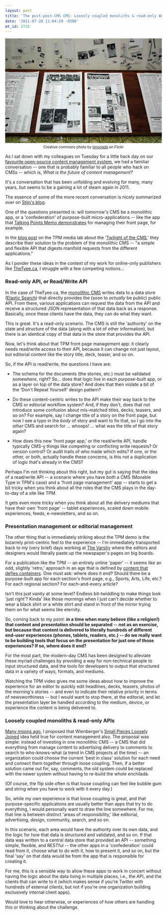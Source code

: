 ```yaml
---
layout: post
title: 'The post-post-CMS CMS: Loosely coupled monoliths & read-only APIs'
date: '2011-07-28 11:04:29 -0500'
mt_id: 2725
---
```

<div align="center">
<img src="/files/newspaper_layout_old_school.jpg" alt="Photo of an 'old school' newspaper layout by 'limonada' on Flickr" /><br />
<small>Creative commons photo by <a href="http://www.flickr.com/photos/limonada/76719132/">limonada</a> on Flickr</a></small>
</div>

As I sat down with my colleagues on Tuesday for a little hack day on our [favourite open-source content management system](http://bricolagecms.org), we had a familiar conversation -- one that is probably familiar to all people who hack on CMSs -- which is, _What is the future of content management?_

It's a conversation that has been unfolding and evolving for many, many years, but seems to be a gaining a lot of steam again in 2011.

The essence of some of the more recent conversation is nicely summarized over on [Stijn's blog](http://stdout.be/2011/07/11/the-post-cms-cms/).

One of the questions presented is: will tomorrow's CMS be a monolithic app, or a 'confederation' of purpose-built micro-applications -- like the app that [Talking Points Memo demonstrates](http://www.youtube.com/watch?v=2ADKEHAaf_Y) for managing their front page, for example.

In the [blog post](http://labs.talkingpointsmemo.com/2011/07/the-twilight-of-the-cms.php) on the TPM media lab about the '[Twilight of the CMS](http://labs.talkingpointsmemo.com/2011/07/the-twilight-of-the-cms.php),' they describe their solution to the problem of the monolithic CMS -- "a simple and flexible API that digests manifold requests from the different applications."

As I ponder these ideas in the context of my work for online-only publishers like [TheTyee.ca](http://thetyee.ca), I struggle with a few competing notions...

### Read-only API, or Read/Write API

In the case of TheTyee.ca, the [monolithic CMS](http://bricolagecms.org) writes data to a data store ([Elastic Search](http://www.elasticsearch.org/)) that directly provides the (soon to _actually_ be public) public API. From there, various applications can request the data from the API and receive a structured JSON representation of that data back as a response. Basically, once these clients have the data, they can do what they want.

This is great. It's a read-only scenario. The CMS is still the 'authority' on the state and structure of the data (along with a lot of other information), but there is an identical copy of that data in the store that provides the API.

Now, let's think about that TPM front page management app: it clearly needs read/write access to their API, because it can change not just layout, but editorial content like the story title, deck, teaser, and so on.

So, if the API is read/write, the questions I have are:

* The schema for the documents (the stories, etc.) must be validated somewhere, right? So... does that logic live in each purpose-built app, or as a layer on top of the data store? And does that then violate a bit of the 'Don't Repeat Yourself' design pattern?

* Do these content-centric writes to the API make their way back to the CMS or editorial workflow system? And, if they don't, does that not introduce some confusion about mis-matched titles, decks, teasers, and so on? For example, say I change title of a story on the front page, but now I see a typo in the _body_ of story and want to fix that, so I go into the _other_ CMS and search for ... whoops! ... what was the title of that story again?

* How does this new 'front page app,' or the read/write API, handle typically CMS-y things like competing or conflicting write requests? Or version control? Or audit trails of who made which edits? If one, or the other, or both, actually handle these concerns, is this not a duplication of logic that's already in the CMS?

Perhaps I'm not thinking about this right, but my gut is saying that the idea of a read/write API -- a scenario where you have _both_ a CMS (Movable Type in TPM's case) and a 'front page management' app -- starts to get a bit tricky when you think about all the roles that the CMS plays in the day-to-day of a site like TPM.

It gets even more tricky when you think about all the delivery mediums that have their own 'front page' -- tablet experiences, scaled down mobile experiences, feeds, e-newsletters, and so on.

### Presentation management or editorial management

The other thing that is immediately striking about the TPM demo is the bizarrely print-centric feel to the experience -- I'm immediately transported back to my (very brief) days working at [The Varsity](http://thevarsity.ca/) where the editors and designers would literally paste up the newspaper's pages on big boards.

For a publication like the TPM -- an entirely online 'paper' -- it seems like an odd, slightly 'retro,' approach in an age that is defined by [content that defies containers](http://www.phillipadsmith.com/2011/06/code-meet-print-to-where-texts-meet-technology-and-context-comes-first.html). One must ask: where does it end? Should there be a purpose-built app for each section's front page, e.g., Sports, Arts, Life, etc.? For each regional section? For each-and-every article?

Isn't this just vanity at some level? Endless bit-twiddling to make things look 'just right'? Kinda' like those mornings when I just can't decide whether to wear a black shirt or a white shirt and stand in front of the mirror trying them on for what seems like eternity.

So, coming back to my point: **in a time when many believe (like a religion!) that content and presentation should be separated -- not as an exercise, but because that content is delivered to literally hundreds of different end-user experiences (phones, tablets, readers, etc.) -- do we really want to be building tools that focus on the presentation for just one of those experiences? If so, where does it end?**

For the most part, the modern-day CMS has been designed to alleviate these myriad challenges by providing a way for non-technical people to input structured data, and the tools for developers to output that structured data in a variety of ways, formats, and mediums.

Watching the TPM video gives me some ideas about how to improve the experience for an editor to quickly edit headlines, decks, teasers, photos of the morning's stories -- and even to indicate their relative priority in terms of newsworthiness -- but I would want to stop there, at the editorial, and let the presentation layer be handled according to the medium, device, or experience the content is being delivered to.

### Loosely coupled monoliths & read-only APIs

[Many moons ago](http://www.gossamer-threads.com/lists/bricolage/users/7408#7408), I proposed that Wienberger's [Small Pieces Loosely Joined](http://www.smallpieces.com/) idea held true for content management also. The proposal was simple: instead of investing in one monolithic CMS -- a CMS that did everything from manage content to advertising delivery to comments to search to who-knows-what (a trend in CMS projects at the time) -- an organization could choose the current 'best in class' solution for each need and connect them together through loose coupling. Then, if a better solution came out for, say, comments, the old system could be replaced with the newer system without having to re-build the whole enchilada.

(Of course, the flip side often is that louse coupling can feel like bubble gum and string when you have to work with it every day.)

So, while my own experience is that loose coupling is great, and that purpose-specific applications are usually better than apps that try to do everything, I would personally want to draw the line somewhere. For me, that line is between distinct 'areas of responsibility,' like editorial, advertising, design, community, search, and so on.

In this scenario, each area would have the authority over its own data, and the logic for how that data is structured and validated, and so on. If that data was written to a central data store that provided an API -- something simple, flexible, and RESTful -- the other apps in a 'confederation' could read from it, choose what to do with it, how to present it, and so on, but the final 'say' on that data would be from the app that is responsible for creating it.

For me, this is a sensible way to allow these apps to work in concert without having the logic about the data living in multiple places, i.e., the API, and the clients that can write to it (which makes sense if you're Twitter with hundreds of external clients, but not if you're one organization building exclusively internal client apps).

Would love to hear otherwise, or experiences of how others are handling this or thinking about the challenge.
